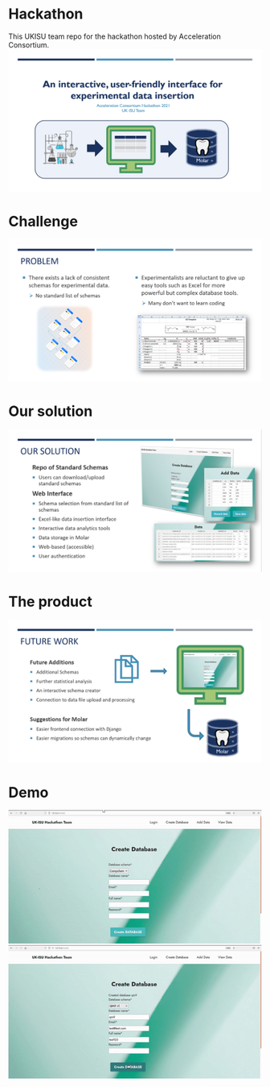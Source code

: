 # Hackathon
This UKISU team repo for the hackathon hosted by Acceleration Consortium.
![](powerpoint_slides/slide1.png)
# Challenge
![](powerpoint_slides/slide2.png)

# Our solution
![](powerpoint_slides/slide3.png)

# The product
![](powerpoint_slides/slide4.png)

# Demo
![](demo.gif)
![](demo2.gif)
